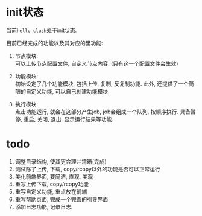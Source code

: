 # init状态

当前`hello clush`处于init状态. 

目前已经完成的功能以及其对应的里功能:

1. 节点模块:  
    可以上传节点配置文件, 自定义节点内容. (只有这一个配置文件会生效)

2. 功能模块:  
    初始设定了几个功能模块, 包括上传, 复制, 反复制功能. 此外, 还提供了一个简陋的自定义功能, 可以自己创建功能模块

3. 执行模块:  
    点击功能运行, 就会在这部分产生job, job会组成一个队列, 按顺序执行. 具备暂停, 重启, 关闭, 退出. 显示运行结果等功能. 

# todo

1. 调整目录结构, 使其更合理并清晰(完成)
2. 测试除了上传, 下载, copy/rcopy以外的功能是否可以正常运行
3. 美化前端界面, 要简洁, 直观, 美观 
4. 重写上传下载, copy/rcopy功能
5. 重写自定义功能, 重点放在前端
6. 重写帮助页面, 完成一个完善的引导界面
7. 添加日志功能, 记录日志.